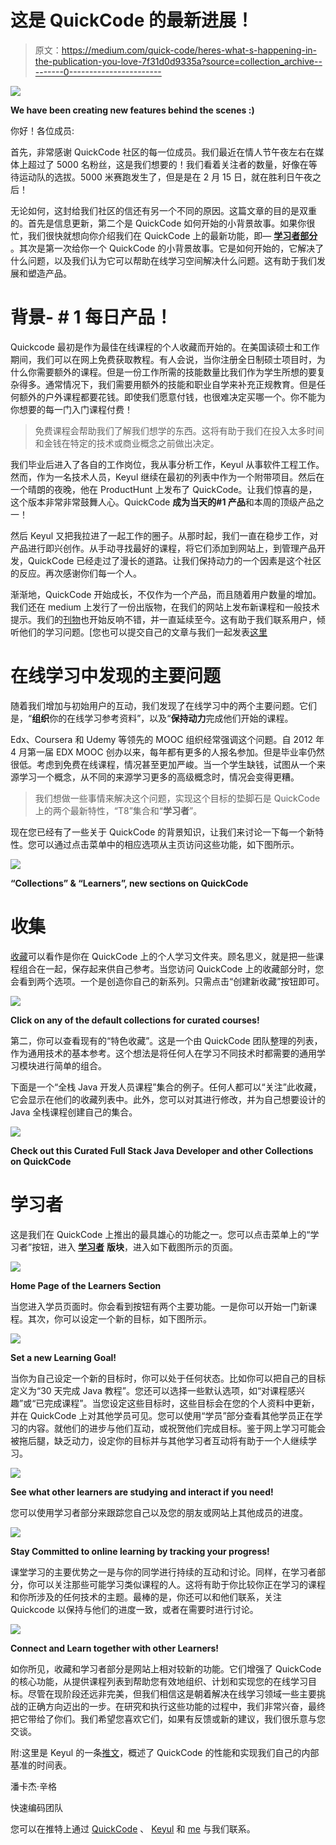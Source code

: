 # 这是 QuickCode 的最新进展！

> 原文：<https://medium.com/quick-code/heres-what-s-happening-in-the-publication-you-love-7f31d0d9335a?source=collection_archive---------0----------------------->

![](img/6f2ecae9ae228625b9eaad3365acc71e.png)

**We have been creating new features behind the scenes :)**

你好！各位成员:

首先，非常感谢 QuickCode 社区的每一位成员。我们最近在情人节午夜左右在媒体上超过了 5000 名粉丝，这是我们想要的！我们看着关注者的数量，好像在等待运动队的选拔。5000 米赛跑发生了，但是是在 2 月 15 日，就在胜利日午夜之后！

无论如何，这封给我们社区的信还有另一个不同的原因。这篇文章的目的是双重的。首先是信息更新，第二个是 QuickCode 如何开始的小背景故事。如果你很忙，我们很快就想向你介绍我们在 QuickCode 上的最新功能，即— [**学习者部分**](http://www.quickcode.co/learner) 。其次是第一次给你一个 QuickCode 的小背景故事。它是如何开始的，它解决了什么问题，以及我们认为它可以帮助在线学习空间解决什么问题。这有助于我们发展和塑造产品。

# 背景- # 1 每日产品！

Quickcode 最初是作为最佳在线课程的个人收藏而开始的。在美国读硕士和工作期间，我们可以在网上免费获取教程。有人会说，当你注册全日制硕士项目时，为什么你需要额外的课程。但是一份工作所需的技能数量比我们作为学生所想的要复杂得多。通常情况下，我们需要用额外的技能和职业自学来补充正规教育。但是任何额外的户外课程都要花钱。即使我们愿意付钱，也很难决定买哪一个。你不能为你想要的每一门入门课程付费！

> 免费课程会帮助我们了解我们想学的东西。这将有助于我们在投入太多时间和金钱在特定的技术或商业概念之前做出决定。

我们毕业后进入了各自的工作岗位，我从事分析工作，Keyul 从事软件工程工作。然而，作为一名技术人员，Keyul 继续在最初的列表中作为一个附带项目。然后在一个晴朗的夜晚，他在 ProductHunt 上发布了 QuickCode。让我们惊喜的是，这个版本非常非常鼓舞人心。QuickCode **成为当天的#1 产品**和本周的顶级产品之一！

然后 Keyul 又把我拉进了一起工作的圈子。从那时起，我们一直在稳步工作，对产品进行即兴创作。从手动寻找最好的课程，将它们添加到网站上，到管理产品开发，QuickCode 已经走过了漫长的道路。让我们保持动力的一个因素是这个社区的反应。再次感谢你们每一个人。

渐渐地，QuickCode 开始成长，不仅作为一个产品，而且随着用户数量的增加。我们还在 medium 上发行了一份出版物，在我们的网站上发布新课程和一般技术提示。我们的[刊物](https://medium.com/quick-code)也开始反响不错，并一直延续至今。这有助于我们联系用户，倾听他们的学习问题。[您也可以提交自己的文章与我们一起发表[这里](/quick-code/write-a-story-and-be-featured-in-front-of-100-000-people-3be72cf2b344)

# 在线学习中发现的主要问题

随着我们增加与初始用户的互动，我们发现了在线学习中的两个主要问题。它们是，“**组织**你的在线学习参考资料”，以及“**保持动力**完成他们开始的课程。

Edx、Coursera 和 Udemy 等领先的 MOOC 组织经常强调这个问题。自 2012 年 4 月第一届 EDX MOOC 创办以来，每年都有更多的人报名参加。但是毕业率仍然很低。考虑到免费在线课程，情况甚至更加严峻。当一个学生缺钱，试图从一个来源学习一个概念，从不同的来源学习更多的高级概念时，情况会变得更糟。

> 我们想做一些事情来解决这个问题，实现这个目标的垫脚石是 QuickCode 上的两个最新特性，“T8”集合和“**学习者**”。

现在您已经有了一些关于 QuickCode 的背景知识，让我们来讨论一下每一个新特性。您可以通过点击菜单中的相应选项从主页访问这些功能，如下图所示。

![](img/c2010c474c27b3f18380aba7c17dcd66.png)

**“Collections” & “Learners”, new sections on QuickCode**

# 收集

[收藏](http://www.quickcode.co/collections)可以看作是你在 QuickCode 上的个人学习文件夹。顾名思义，就是把一些课程组合在一起，保存起来供自己参考。当您访问 QuickCode 上的收藏部分时，您会看到两个选项。一个是创造你自己的新系列。只需点击“创建新收藏”按钮即可。

![](img/0a01ee863d83e6c5706a7d81dc7c7b0a.png)

**Click on any of the default collections for curated courses!**

第二，你可以查看现有的“特色收藏”。这是一个由 QuickCode 团队整理的列表，作为通用技术的基本参考。这个想法是将任何人在学习不同技术时都需要的通用学习模块进行简单的组合。

下面是一个“全栈 Java 开发人员课程”集合的例子。任何人都可以“关注”此收藏，它会显示在他们的收藏列表中。此外，您可以对其进行修改，并为自己想要设计的 Java 全栈课程创建自己的集合。

![](img/1be8ed00bc2bf899b3dc0f05c04d6cda.png)

**Check out this Curated Full Stack Java Developer and other Collections on QuickCode**

# 学习者

这是我们在 QuickCode 上推出的最具雄心的功能之一。您可以点击菜单上的“学习者”按钮，进入 [**学习者**](http://www.quickcode.co/learner) **版块**，进入如下截图所示的页面。

![](img/ac7211d2fd955f34d0534460ac7d03a4.png)

**Home Page of the Learners Section**

当您进入学员页面时。你会看到按钮有两个主要功能。一是你可以开始一门新课程。其次，你可以设定一个新的目标，如下图所示。

![](img/d60b09995c457ee5a75b300743de0073.png)

**Set a new Learning Goal!**

当你为自己设定一个新的目标时，你可以处于任何状态。比如你可以把自己的目标定义为“30 天完成 Java 教程”。您还可以选择一些默认选项，如“对课程感兴趣”或“已完成课程”。当您设定这些目标时，这些目标会在您的个人资料中更新，并在 QuickCode 上对其他学员可见。您可以使用“学员”部分查看其他学员正在学习的内容。就他们的进步与他们互动，或祝贺他们完成目标。鉴于网上学习可能会被拖后腿，缺乏动力，设定你的目标并与其他学习者互动将有助于一个人继续学习。

![](img/25c7422bada9c54d455093294124e24c.png)

**See what other learners are studying and interact if you need!**

您可以使用学习者部分来跟踪您自己以及您的朋友或网站上其他成员的进度。

![](img/ad4c60f59ea5533971748b65330ed2b9.png)

**Stay Committed to online learning by tracking your progress!**

课堂学习的主要优势之一是与你的同学进行持续的互动和讨论。同样，在学习者部分，你可以关注那些可能学习类似课程的人。这将有助于你比较你正在学习的课程和你所涉及的任何技术的主题。最棒的是，你还可以和他们联系，关注 Quickcode 以保持与他们的进度一致，或者在需要时进行讨论。

![](img/58add446db7302fa4c8fcc0c3576f520.png)

**Connect and Learn together with other Learners!**

如你所见，收藏和学习者部分是网站上相对较新的功能。它们增强了 QuickCode 的核心功能，从提供课程列表到帮助您有效地组织、计划和实现您的在线学习目标。尽管在现阶段还远非完美，但我们相信这是朝着解决在线学习领域一些主要挑战的正确方向迈出的一步。在研究和执行这些功能的过程中，我们非常兴奋，最终把它带给了你们。我们希望您喜欢它们，如果有反馈或新的建议，我们很乐意与您交谈。

附:这里是 Keyul 的一条[推文](https://twitter.com/keyul/status/1096440193152733184)，概述了 QuickCode 的性能和实现我们自己的内部基准的时间表。

潘卡杰·辛格

快速编码团队

您可以在推特上通过 [QuickCode](https://twitter.com/QuickCode17) 、 [Keyul](https://twitter.com/keyul) 和 [me](https://twitter.com/singhpankaj99) 与我们联系。